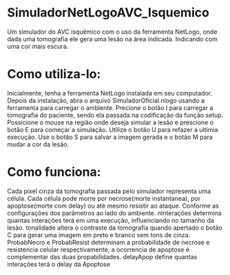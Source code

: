 # SimuladorNetLogoAVC_Isquemico
Um simulador do AVC isquêmico com o uso da ferramenta NetLogo, onde dada uma tomografia ele gera uma lesão na área indicada. Indicando com uma cor mais escura.

# Como utiliza-lo:

Inicialmente, tenha a ferramenta NetLogo instalada em seu computador. Depois da instalação, abra o arquivo SimuladorOficial.nlogo usando a ferramenta para carregar o ambiente. Precione o botão I para carregar a tomografia do paciente, sendo ela passada na codificação da função setup. Possicione o mouse na região onde deseja simular a lesão e prescione o botão E para começar a simulação. Utilize o botão U para refazer a ultimia execução. Use o botão S para salvar a imagem gerada e o botão M para mudar a cor da lesão.

# Como funciona:

Cada pixel cinza da tomografia passada pelo simulador representa uma célula. Cada célula pode morre por necrose(morte instantanea), por apoptose(morte com delay) ou até mesmo resistir ao ataque. Conforme as configurações dos parâmetros ao lado do ambiente. nInterações determina quantas interações terá em uma execução, influenciando no tamanho da lesão. tonalidade altera o contraste da tomografia quando apertado o botão C para gerar uma imagem em preto e branco sem tons de cinza. ProbabNecro e ProbabResist determinam a probabilidade de necrose e resistencia celular respectivamente, a ocorrencia de apoptose é complementar das duas propabilidades. delayApop define quantas interações terá o delay da Apoptose
